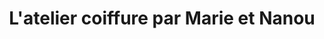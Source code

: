 ---
title: "L'atelier coiffure par Marie et Nanou"
url: /mont-de-marsan/latelier-coiffure-par-marie-et-nanou/
shop: coiffeur
---